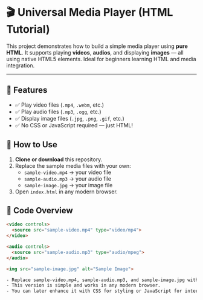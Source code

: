 # 🎬 Universal Media Player (HTML Tutorial)

This project demonstrates how to build a simple media player using **pure HTML**. It supports playing **videos**, **audios**, and displaying **images** — all using native HTML5 elements. Ideal for beginners learning HTML and media integration.

---

## 📌 Features

- ✅ Play video files (`.mp4`, `.webm`, etc.)
- ✅ Play audio files (`.mp3`, `.ogg`, etc.)
- ✅ Display image files (`.jpg`, `.png`, `.gif`, etc.)
- ✅ No CSS or JavaScript required — just HTML!


## 🚀 How to Use

1. **Clone or download** this repository.
2. Replace the sample media files with your own:
   - `sample-video.mp4` → your video file
   - `sample-audio.mp3` → your audio file
   - `sample-image.jpg` → your image file
3. Open `index.html` in any modern browser.


## 🧠 Code Overview

```html
<video controls>
  <source src="sample-video.mp4" type="video/mp4">
</video>

<audio controls>
  <source src="sample-audio.mp3" type="audio/mpeg">
</audio>

<img src="sample-image.jpg" alt="Sample Image">

- Replace sample-video.mp4, sample-audio.mp3, and sample-image.jpg with your actual file paths or URLs.
- This version is simple and works in any modern browser.
- You can later enhance it with CSS for styling or JavaScript for interactivity.
